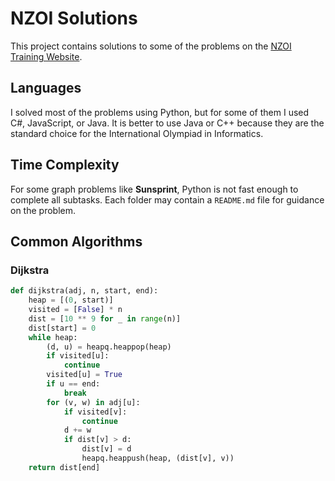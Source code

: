 # NZOI Solutions

This project contains solutions to some of the problems on the [NZOI Training Website](https://train.nzoi.org.nz).

## Languages

I solved most of the problems using Python, but for some of them I used C#, JavaScript, or Java. It is better to use Java or C++ because they are the standard choice for the International Olympiad in Informatics.

## Time Complexity

For some graph problems like **Sunsprint**, Python is not fast enough to complete all subtasks. Each folder may contain a `README.md` file for guidance on the problem.

## Common Algorithms

### Dijkstra

```py
def dijkstra(adj, n, start, end):
    heap = [(0, start)]
    visited = [False] * n
    dist = [10 ** 9 for _ in range(n)]
    dist[start] = 0
    while heap:
        (d, u) = heapq.heappop(heap)
        if visited[u]:
            continue
        visited[u] = True
        if u == end:
            break
        for (v, w) in adj[u]:
            if visited[v]:
                continue
            d += w
            if dist[v] > d:
                dist[v] = d
                heapq.heappush(heap, (dist[v], v))
    return dist[end]
```